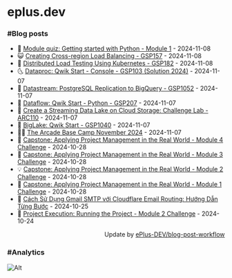 # eplus.dev

### #Blog posts

<!-- BLOG-POST-LIST:START -->
 - 🧰 [Module quiz: Getting started with Python - Module 1](https://eplus.dev/module-quiz-getting-started-with-python-module-1) - 2024-11-08
 - 😺 [Creating Cross-region Load Balancing - GSP157](https://eplus.dev/creating-cross-region-load-balancing-gsp157) - 2024-11-08
 - 🗽 [Distributed Load Testing Using Kubernetes - GSP182](https://eplus.dev/distributed-load-testing-using-kubernetes-gsp182) - 2024-11-08
 - 🌜 [Dataproc: Qwik Start - Console - GSP103 &lpar;Solution 2024&rpar;](https://eplus.dev/dataproc-qwik-start-console-gsp103-solution-2024) - 2024-11-07
 - 📝 [Datastream: PostgreSQL Replication to BigQuery - GSP1052](https://eplus.dev/datastream-postgresql-replication-to-bigquery-gsp1052) - 2024-11-07
 - 🚀 [Dataflow: Qwik Start - Python - GSP207](https://eplus.dev/dataflow-qwik-start-python-gsp207) - 2024-11-07
 - 💼 [Create a Streaming Data Lake on Cloud Storage: Challenge Lab - ARC110](https://eplus.dev/create-a-streaming-data-lake-on-cloud-storage-challenge-lab-arc110) - 2024-11-07
 - 🦣 [BigLake: Qwik Start - GSP1040](https://eplus.dev/biglake-qwik-start-gsp1040) - 2024-11-07
 - 👨‍🏫 [The Arcade Base Camp November 2024](https://eplus.dev/the-arcade-base-camp-november-2024) - 2024-11-07
 - 🔭 [Capstone: Applying Project Management in the Real World - Module 4 Challenge](https://eplus.dev/capstone-applying-project-management-in-the-real-world-module-4-challenge) - 2024-10-28
 - 🤡 [Capstone: Applying Project Management in the Real World - Module 3 Challenge](https://eplus.dev/capstone-applying-project-management-in-the-real-world-module-3-challenge) - 2024-10-28
 - 💡 [Capstone: Applying Project Management in the Real World - Module 2 Challenge](https://eplus.dev/capstone-applying-project-management-in-the-real-world-module-2-challenge) - 2024-10-28
 - 🦣 [Capstone: Applying Project Management in the Real World - Module 1 Challenge](https://eplus.dev/capstone-applying-project-management-in-the-real-world-module-1-challenge) - 2024-10-28
 - 💪 [Cách Sử Dụng Gmail SMTP với Cloudflare Email Routing: Hướng Dẫn Từng Bước](https://eplus.dev/cach-su-dung-gmail-smtp-voi-cloudflare-email-routing-huong-dan-tung-buoc) - 2024-10-25
 - 🤡 [Project Execution: Running the Project - Module 2 Challenge](https://eplus.dev/project-execution-running-the-project-module-2-challenge) - 2024-10-24<!-- BLOG-POST-LIST:END -->

<div align="right">
  Update by <a target="_blank"
    href="https://github.com/ePlus-DEV/blog-post-workflow">ePlus-DEV/blog-post-workflow</a>
</div>

### #Analytics
![Alt](https://repobeats.axiom.co/api/embed/9990f7cddfbad8d834990b10ccad05f81ac1096f.svg "Repobeats analytics image")
